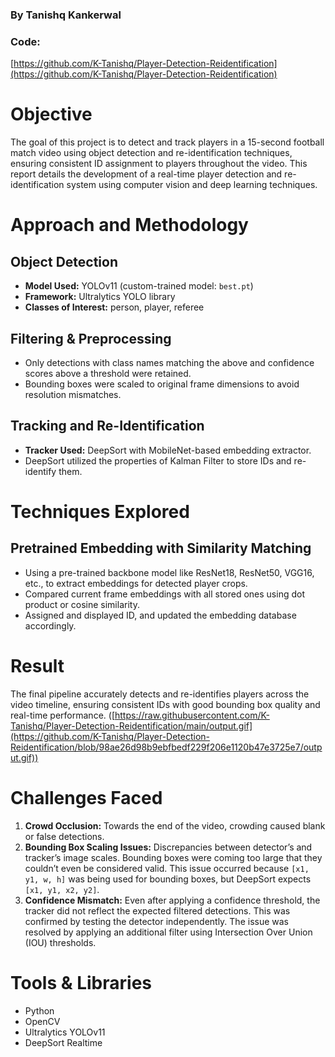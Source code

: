 ### By Tanishq Kankerwal

### Code:
[https://github.com/K-Tanishq/Player-Detection-Reidentification](https://github.com/K-Tanishq/Player-Detection-Reidentification)

# Objective

The goal of this project is to detect and track players in a 15-second football match video using object detection and re-identification techniques, ensuring consistent ID assignment to players throughout the video. This report details the development of a real-time player detection and re-identification system using computer vision and deep learning techniques.

# Approach and Methodology

## Object Detection

- **Model Used:** YOLOv11 (custom-trained model: `best.pt`)
- **Framework:** Ultralytics YOLO library
- **Classes of Interest:** person, player, referee

## Filtering & Preprocessing

- Only detections with class names matching the above and confidence scores above a threshold were retained.
- Bounding boxes were scaled to original frame dimensions to avoid resolution mismatches.

## Tracking and Re-Identification

- **Tracker Used:** DeepSort with MobileNet-based embedding extractor.
- DeepSort utilized the properties of Kalman Filter to store IDs and re-identify them.

# Techniques Explored

## Pretrained Embedding with Similarity Matching

- Using a pre-trained backbone model like ResNet18, ResNet50, VGG16, etc., to extract embeddings for detected player crops.
- Compared current frame embeddings with all stored ones using dot product or cosine similarity.
- Assigned and displayed ID, and updated the embedding database accordingly.

# Result

The final pipeline accurately detects and re-identifies players across the video timeline, ensuring consistent IDs with good bounding box quality and real-time performance.
([https://raw.githubusercontent.com/K-Tanishq/Player-Detection-Reidentification/main/output.gif](https://github.com/K-Tanishq/Player-Detection-Reidentification/blob/98ae26d98b9ebfbedf229f206e1120b47e3725e7/output.gif))

# Challenges Faced

1. **Crowd Occlusion:** Towards the end of the video, crowding caused blank or false detections.
2. **Bounding Box Scaling Issues:** Discrepancies between detector’s and tracker’s image scales. Bounding boxes were coming too large that they couldn’t even be considered valid. This issue occurred because `[x1, y1, w, h]` was being used for bounding boxes, but DeepSort expects `[x1, y1, x2, y2]`.
3. **Confidence Mismatch:** Even after applying a confidence threshold, the tracker did not reflect the expected filtered detections. This was confirmed by testing the detector independently. The issue was resolved by applying an additional filter using Intersection Over Union (IOU) thresholds.

# Tools & Libraries

- Python
- OpenCV
- Ultralytics YOLOv11
- DeepSort Realtime
